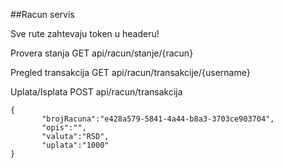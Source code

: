 ##Racun servis

Sve rute zahtevaju token u headeru!


Provera stanja
GET api/racun/stanje/{racun}

Pregled transakcija
GET api/racun/transakcije/{username}

Uplata/Isplata
POST api/racun/transakcija
```
{
       "brojRacuna":"e428a579-5841-4a44-b8a3-3703ce903704",
       "opis":"",
       "valuta":"RSD",
       "uplata":"1000"
}
 ```
